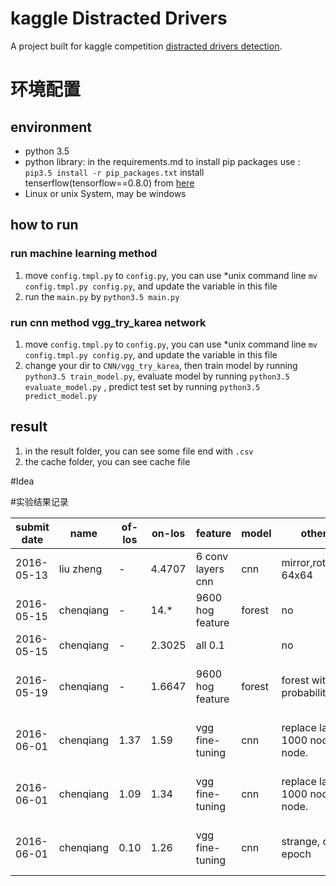 # kaggle Distracted Drivers
A project built for kaggle competition [distracted drivers detection](https://www.kaggle.com/c/state-farm-distracted-driver-detection).

# 环境配置

## environment

* python 3.5
* python library:
    in the requirements.md
    to install pip packages use : `pip3.5 install -r pip_packages.txt`
    install tenserflow(tensorflow==0.8.0) from [here](https://www.tensorflow.org/versions/r0.8/get_started/os_setup.html#pip-installation)
* Linux or unix System, may be windows
    
## how to run

### run machine learning method  

1. move `config.tmpl.py` to `config.py`, you can use *unix command line `mv config.tmpl.py config.py`, and update the variable in this file 
2. run the `main.py` by `python3.5 main.py`

### run cnn method vgg_try_karea network
1. move `config.tmpl.py` to `config.py`, you can use *unix command line `mv config.tmpl.py config.py`, and update the variable in this file
2. change your dir to `CNN/vgg_try_karea`, then train model by running `python3.5 train_model.py`, evaluate model by running `python3.5 evaluate_model.py`
, predict test set by running `python3.5 predict_model.py`


## result

1. in the result folder, you can see some file end with `.csv`
2. the cache folder, you can see cache file

#Idea



#实验结果记录

| submit date | name      | of-los | on-los |feature                  | model   | other trick                                   | comments                           |
| ----------  |--------   | ---    |------  |-------------------------|---------|-----------------------------------------------|----------                          |
| 2016-05-13  | liu zheng |   -    | 4.4707 |   6 conv layers cnn     | cnn     | mirror,rotate,resize 64x64                    | what a shame....                   |
| 2016-05-15  | chenqiang |   -    | 14.*   |   9600 hog feature      | forest  | no                                            | it must be over-fitting            |
| 2016-05-15  | chenqiang |   -    | 2.3025 |    all 0.1              |         | no                                            | base line                          |
| 2016-05-19  | chenqiang |   -    | 1.6647 |   9600 hog feature      | forest  | forest with probability                       | still have a huge space to improve |
| 2016-06-01  | chenqiang |   1.37 | 1.59   |   vgg fine-tuning       | cnn     | replace last layer 1000 node, to 10 node.     | still have a huge space to improve |
| 2016-06-01  | chenqiang |   1.09 | 1.34   |   vgg fine-tuning       | cnn     | replace last layer 1000 node, to 10 node.     | still have a huge space to improve |
| 2016-06-01  | chenqiang |   0.10 | 1.26   |   vgg fine-tuning       | cnn     | strange, only 2 epoch                         | still have a huge space to improve |
